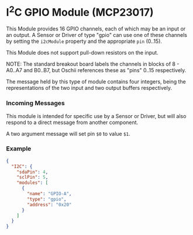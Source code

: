 # I<sup>2</sup>C GPIO Module (MCP23017)

This Module provides 16 GPIO channels, each of which may be an input or an output. A Sensor or Driver of type
"gpio" can use one of these channels by setting the `i2cModule` 
property and the appropriate `pin` (0..15).

This Module does not support pull-down resistors on the input.

NOTE: The standard breakout board labels the channels in blocks of 8 - A0..A7 and B0..B7, but Oschii references these
as "pins" 0..15 respectively.

The message held by this type of module contains four integers, being the representations
of the two input and two output buffers respectively.

### Incoming Messages

This module is intended for specific use by a Sensor or Driver, but will also respond
to a direct message from another component.

A two argument message will set pin `$0` to value `$1`.

### Example

```json
{
  "I2C": {
    "sdaPin": 4,
    "sclPin": 5,
    "modules": [
      {
        "name": "GPIO-A",
        "type": "gpio",
        "address": "0x20"
      }
    ]
  }
}
```

